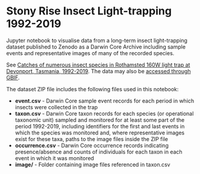 # Stony Rise Insect Light-trapping 1992-2019

Jupyter notebook to visualise data from a long-term insect light-trapping dataset published to Zenodo as a Darwin Core Archive including sample events and representative images of many of the recorded species.

See [Catches of numerous insect species in Rothamsted 160W light trap at Devonport, Tasmania, 1992-2019](https://doi.org/10.5281/zenodo.6793249). The data may also be [accessed through GBIF](https://www.gbif.org/dataset/044f96bc-3bf2-4a38-9f7c-8808ab48dbf1).

The dataset ZIP file includes the following files used in this notebook:

 * **event.csv** - Darwin Core sample event records for each period in which insects were collected in the trap
 * **taxon.csv** - Darwin Core taxon records for each species (or operational taxonomic unit) sampled and monitored for at least some part of the period 1992-2019, including identifiers for the first and last events in which the species was monitored and, where representative images exist for these taxa, paths to the image files inside the ZIP file
 * **occurrence.csv** - Darwin Core occurrence records indicating presence/absence and counts of individuals for each taxon in each event in which it was monitored
 * **image/** - Folder containing image files referenced in taxon.csv